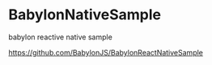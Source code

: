 # BabylonNativeSample
babylon reactive native sample

https://github.com/BabylonJS/BabylonReactNativeSample

